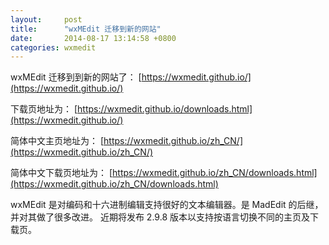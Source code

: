 ```yaml
---
layout:     post
title:      "wxMEdit 迁移到新的网站"
date:       2014-08-17 13:14:58 +0800
categories: wxmedit
---
```

wxMEdit 迁移到到新的网站了：
[https://wxmedit.github.io/](https://wxmedit.github.io/)

下载页地址为：
[https://wxmedit.github.io/downloads.html](https://wxmedit.github.io/)
 
简体中文主页地址为：
[https://wxmedit.github.io/zh_CN/](https://wxmedit.github.io/zh_CN/)

简体中文下载页地址为：
[https://wxmedit.github.io/zh_CN/downloads.html](https://wxmedit.github.io/zh_CN/downloads.html)
 
wxMEdit 是对编码和十六进制编辑支持很好的文本编辑器。是 MadEdit 的后继，并对其做了很多改进。
近期将发布 2.9.8 版本以支持按语言切换不同的主页及下载页。
